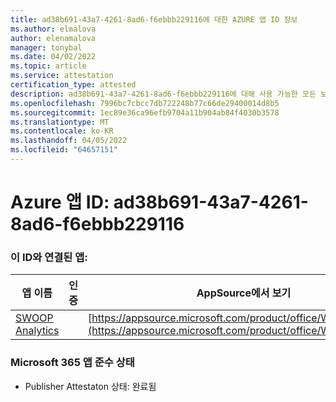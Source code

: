 ```yaml
---
title: ad38b691-43a7-4261-8ad6-f6ebbb229116에 대한 AZURE 앱 ID 정보
ms.author: elmalova
author: elenamalova
manager: tonybal
ms.date: 04/02/2022
ms.topic: article
ms.service: attestation
certification_type: attested
description: ad38b691-43a7-4261-8ad6-f6ebbb229116에 대해 사용 가능한 모든 보안 및 규정 준수 정보입니다.
ms.openlocfilehash: 7996bc7cbcc7db722248b77c66de29400014d8b5
ms.sourcegitcommit: 1ec89e36ca96efb9704a11b904ab84f4030b3578
ms.translationtype: MT
ms.contentlocale: ko-KR
ms.lasthandoff: 04/05/2022
ms.locfileid: "64657151"
---
```

# <a name="azure-app-id-ad38b691-43a7-4261-8ad6-f6ebbb229116"></a>Azure 앱 ID: ad38b691-43a7-4261-8ad6-f6ebbb229116


### <a name="apps-associated-with-this-id"></a>이 ID와 연결된 앱:
| **앱 이름** | **인증** | **AppSource에서 보기** |
|--------------|---------------|-----------------------|
| [SWOOP Analytics](../forward/WA200000877.md) |  | [https://appsource.microsoft.com/product/office/WA200000877](https://appsource.microsoft.com/product/office/WA200000877) |

### <a name="microsoft-365-app-compliance-status"></a>Microsoft 365 앱 준수 상태
- Publisher Attestaton 상태: 완료됨
